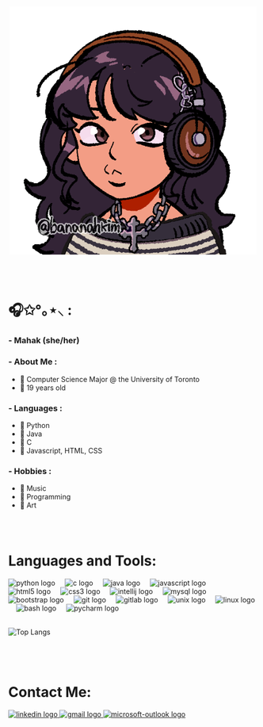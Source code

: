 # 

<div align="center">
<img hight="200" width="500" alt="GIF" align="center" src="https://github.com/mahak-m/imagery/blob/main/picrew.PNG">
</div>

</br>
</br>
</br>


# 🎧✩°｡⋆⸜ :

### - Mahak (she/her)

### - About Me :
- 🌷 Computer Science Major @ the University of Toronto
- 🌷 19 years old

### - Languages :
- 🎀 Python
- 🎀 Java
- 🎀 C
- 🎀 Javascript, HTML, CSS

### - Hobbies :
- 🫧 Music
- 🫧 Programming
- 🫧 Art 

</br>
</br>

# Languages and Tools:

<div align="left">
  <img src="https://cdn.jsdelivr.net/gh/devicons/devicon/icons/python/python-original.svg" height="30" alt="python logo"  />
  <img width="12" />
  <img src="https://cdn.jsdelivr.net/gh/devicons/devicon/icons/c/c-original.svg" height="30" alt="c logo"  />
  <img width="12" />
  <img src="https://cdn.jsdelivr.net/gh/devicons/devicon/icons/java/java-original.svg" height="30" alt="java logo"  />
  <img width="12" />
  <img src="https://cdn.jsdelivr.net/gh/devicons/devicon/icons/javascript/javascript-original.svg" height="30" alt="javascript logo"  />
  <img width="12" />
  <img src="https://cdn.jsdelivr.net/gh/devicons/devicon/icons/html5/html5-original.svg" height="30" alt="html5 logo"  />
  <img width="12" />
  <img src="https://cdn.jsdelivr.net/gh/devicons/devicon/icons/css3/css3-original.svg" height="30" alt="css3 logo"  />
  <img width="12" />
  <img src="https://cdn.jsdelivr.net/gh/devicons/devicon/icons/intellij/intellij-original.svg" height="30" alt="intellij logo"  />
  <img width="12" />
  <img src="https://cdn.jsdelivr.net/gh/devicons/devicon/icons/mysql/mysql-original.svg" height="30" alt="mysql logo"  />
  <img width="12" />
  <img src="https://cdn.jsdelivr.net/gh/devicons/devicon/icons/bootstrap/bootstrap-original.svg" height="30" alt="bootstrap logo"  />
  <img width="12" />
  <img src="https://cdn.jsdelivr.net/gh/devicons/devicon/icons/git/git-original.svg" height="30" alt="git logo"  />
  <img width="12" />
  <img src="https://cdn.jsdelivr.net/gh/devicons/devicon/icons/gitlab/gitlab-original.svg" height="30" alt="gitlab logo"  />
  <img width="12" />
  <img src="https://cdn.jsdelivr.net/gh/devicons/devicon/icons/unix/unix-original.svg" height="30" alt="unix logo"  />
  <img width="12" />
  <img src="https://cdn.jsdelivr.net/gh/devicons/devicon/icons/linux/linux-original.svg" height="30" alt="linux logo"  />
  <img width="12" />
  <img src="https://cdn.jsdelivr.net/gh/devicons/devicon/icons/bash/bash-original.svg" height="30" alt="bash logo"  />
  <img width="12" />
  <img src="https://cdn.jsdelivr.net/gh/devicons/devicon/icons/pycharm/pycharm-original.svg" height="30" alt="pycharm logo"  />
</div>

</br>

![Top Langs](https://github-readme-stats.vercel.app/api/top-langs/?username=mahak-m&layout=compact)

###

</br>
</br>

# Contact Me:

<div align="left">
  <a href="https://www.linkedin.com/in/mahak-mishra/" target="_blank">
    <img src="https://img.shields.io/static/v1?message=LinkedIn&logo=linkedin&label=&color=0077B5&logoColor=white&labelColor=&style=for-the-badge" height="35" alt="linkedin logo"  />
  </a>
  <a href="mahak0mishra@gmail.com" target="_blank">
    <img src="https://img.shields.io/static/v1?message=Gmail&logo=gmail&label=&color=D14836&logoColor=white&labelColor=&style=for-the-badge" height="35" alt="gmail logo"  />
  </a>
  <a href="mahak.mishra@mail.utoronto.ca" target="_blank">
    <img src="https://img.shields.io/static/v1?message=Outlook&logo=microsoft-outlook&label=&color=0078D4&logoColor=white&labelColor=&style=for-the-badge" height="35" alt="microsoft-outlook logo"  />
  </a>
</div>

###

<!--
**mahak-m/mahak-m** is a ✨ _special_ ✨ repository because its `README.md` (this file) appears on your GitHub profile.

Here are some ideas to get you started:

- 🔭 I’m currently working on ...
- 🌱 I’m currently learning ...
- 👯 I’m looking to collaborate on ...
- 🤔 I’m looking for help with ...
- 💬 Ask me about ...
- 📫 How to reach me: ...
- 😄 Pronouns: ...
- ⚡ Fun fact: ...
-->
